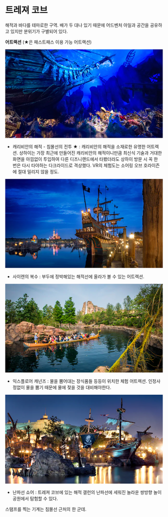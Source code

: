 # 트레져 코브

해적과 바다를 테마로한 구역. 배가 두 대나 있기 때문에 어드벤처 아일과 공간을 공유하고 있지만 분위기가 구별되어 있다.

**어트랙션** \(★은 패스트패스 이용 가능 어트랙션\)

![8:30 AM to 8:30 PM](../.gitbook/assets/shdr-att-pirates-of-caribbean-hero-new-1.webp)

* 캐리비안의 해적 - 침몰선의 전투 ★ : 캐리비안의 해적을 소재로한 유명한 어트렉션. 상하이는 가장 최근에 만들어진 캐리비안의 해적이니만큼 최신식 기술과 거대한 화면을 아낌없이 투입하여 다른 디즈니랜드에서 타봤더라도 상하이 방문 시 꼭 한 번은 다시 타야하는 다크라이드로 격상했다. VR의 체험도는 소어링 오브 호라이즌에 절대 밀리지 않을 정도.

![8:30 AM to 8:30 PM](../.gitbook/assets/shdr-att-sirens-revenge-hero-new.webp)

* 사이렌의 복수 : 부두에 정박해있는 해적선에 올라가 볼 수 있는 어트렉션.

![8:30 AM to 4:30 PM](../.gitbook/assets/shdr-att-explorer-canoes-hero-new.webp)

* 익스플로어 캐넌즈 : 물을 뿜어대는 장식품들 등등이 위치한 체험 어트렉션. 인정사정없이 물을 뿜기 때문에 물에 젖을 것을 대비해야한다.

![8:30 AM to 8:30 PM](../.gitbook/assets/shdr-att-shipwreck-shore-hero-new-again.webp)

* 난파선 쇼어 : 트레져 코브에 있는 해적 갤런의 난파선에 세워진 놀라운 쌍방향 놀이공원에서 탐험할 수 있다.

  
스탬프를 찍는 기계는 침몰선 근처의 한 군데.

